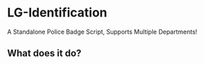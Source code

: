 # LG-Identification
A Standalone Police Badge Script, Supports Multiple Departments!
## What does it do?

